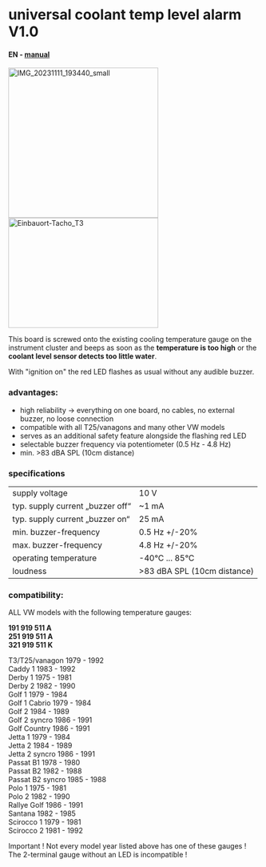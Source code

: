 # universal coolant temp level alarm V1.0  
#### EN - [manual](https://github.com/sebastianlehner/UCTLA/blob/main/universal_coolant_temp-level_alarm_V1.0_EN.pdf)  

<img width="300" height="300" alt="IMG_20231111_193440_small" src="https://github.com/user-attachments/assets/ce4e4cc3-6f98-4c94-81e7-c0c1e4f1d99a" />
<img width="300" height="220" alt="Einbauort-Tacho_T3" src="https://github.com/user-attachments/assets/8dbceeb7-8955-472c-a38b-0bedd4804ffb" />

This board is screwed onto the existing cooling temperature gauge on the instrument cluster and beeps as soon as the **temperature is too high** or the **coolant level sensor detects too little water**.

With "ignition on" the red LED flashes as usual without any audible buzzer.

### advantages:

- high reliability -> everything on one board, no cables, no external buzzer, no loose connection  
- compatible with all T25/vanagons and many other VW models  
- serves as an additional safety feature alongside the flashing red LED  
- selectable buzzer frequency via potentiometer (0.5 Hz - 4.8 Hz)  
- min. >83 dBA SPL (10cm distance)  

### specifications
<table class="vclTable">
  <tr>
    <td>
      supply voltage
    </td>
    <td colspan="2">
      10 V
    </td>
  </tr>
  <tr>
    <td>
      typ. supply current „buzzer off“
    </td>
    <td colspan="2">
      ~1 mA
    </td>
</tr>
 <tr>
  <td>
    typ. supply current „buzzer on“
  </td>
  <td colspan="2">
    25 mA
  </td>
</tr>
<tr>
  <td>
    min. buzzer-frequency
  </td>
  <td colspan="2">
    0.5 Hz +/-20%
  </td>
</tr>
<tr>
  <td>
    max. buzzer-frequency
  </td>
  <td colspan="2">
    4.8 Hz +/-20%
  </td>
</tr>
<tr>
  <td>
    operating temperature
  </td>
  <td colspan="2">
    -40°C ... 85°C
  </td>
</tr>
<tr>
  <td>
    loudness
  </td>
  <td colspan="2">
    >83 dBA SPL (10cm distance)
  </td>
</tr>
</table>    

### compatibility:
ALL VW models with the following temperature gauges:

**191 919 511 A**  
**251 919 511 A**  
**321 919 511 K**  

T3/T25/vanagon 1979 - 1992  
Caddy 1 1983 - 1992  
Derby 1 1975 - 1981  
Derby 2 1982 - 1990  
Golf 1 1979 - 1984  
Golf 1 Cabrio 1979 - 1984  
Golf 2 1984 - 1989  
Golf 2 syncro 1986 - 1991  
Golf Country 1986 - 1991  
Jetta 1 1979 - 1984  
Jetta 2 1984 - 1989  
Jetta 2 syncro 1986 - 1991  
Passat B1 1978 - 1980  
Passat B2 1982 - 1988  
Passat B2 syncro 1985 - 1988  
Polo 1 1975 - 1981  
Polo 2 1982 - 1990  
Rallye Golf 1986 - 1991  
Santana 1982 - 1985  
Scirocco 1 1979 - 1981  
Scirocco 2 1981 - 1992  

Important ! Not every model year listed above has one of these gauges ! The 2-terminal gauge without an LED is incompatible !
